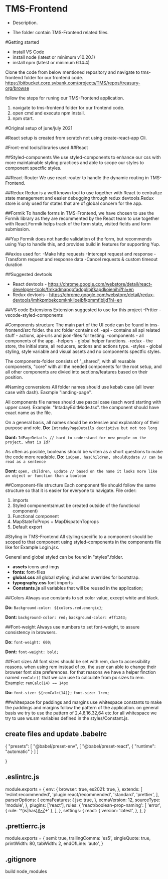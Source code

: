 #  TMS-Frontend

- Description.

- The folder contain TMS-Frontend related files.

#Getting started

- install VS Code
- install node (latest or minimum v10.20.1)
- install npm (latest or minimum 6.14.4)

Clone the code from below mentioned repository and navigate to tms-frontend folder for our frontend code.
https://bitbucket.corp.svbank.com/projects/TMS/repos/treasury-org/browse

follow the steps for runing our TMS-Frontend application.

1. navigate to tms-frontend folder for our frontend code.
2. open cmd and execute npm install.
3. npm start.

#Original setup of june/july 2021

#React setup is created from scratch not using create-react-app Cli.

#Front-end tools/libraries used
##React

##Styled-components
We use styled-components to enhance our css with more maintainable styling practices and able to scope our styles to component spectfic styles.

##React-Router
We use react-router to handle the dynamic routing in TMS-Frontend.

##Redux
Redux is a well known tool to use together with React to centralize state management and easier debugging through redux devtools.Redux store is only used for states that are of global concern for the app.

##Formik
To handle forms in TMS-Frontend, we have chosen to use the Formik library as they are recommented by the React team to use together with React.Formik helps track of the form state, visited fields and form submission.

##Yup
Formik does not handle validation of the form, but recommends using Yup to handle this, and provides build in features for supporting Yup.

##axios
used for:
-Make http requests
-Intercept request and response
-Transform request and response data
-Cancel requests & custom timeout duration

##Suggested devtools

- React devtools - https://chrome.google.com/webstore/detail/react-developer-tools/fmkadmapgofadopljbjfkapdkoienihi?hl=en
- Redux devtools - https://chrome.google.com/webstore/detail/redux-devtools/lmhkpmbekcpmknklioeibfkpmmfibljd?hl=en

##VS code Extensions
Extension suggested to use for this project
-Prttier
-vscode-styled-components

#Components structure
The main part of the UI code can be found in tms-frontend/src folder. the src folder contains of:
-api - contains all api related stuff - actions, api-urls and json-files for testing.
-components - all components of the app.
-helpers - global helper functions.
-redux - the store, the initial state, all reducers, actions and actions type.
-styles - global styling, style variable and visual assets and no components spectfic styles.

The components-folder consists of "\_shared", with all reusable components, "core" with all the needed components for the root setup, and all other components are divied into sections/features based on their position.

#Naming conversions
All folder names should use kebab case (all lower case with dash). Eaxmple "landing-page".

All components file names should use pascal case (each word starting with upper case). Example: "IntadayEditMode.tsx". the component should have exact name as the file.

On a general basis, all names should be extensive and explanatory of their purpose and role.
**Do:**
`IntradayPageDetails decriptive but not too long`

**Dont:**
`IdPageDetails // hard to understand for new people on the project, what is Id?`

As often as posible, booleans should be writen as a short questions to make the code more readable.
**Do:**
`isOpen, hasChildren, shouldUpdate // can be read as a sentence`

**Dont:**
`open, children, update // based on the name it looks more like an object or function than a boolean`

##Component-file structure
Each component file should follow the same structure so that it is easier for everyone to navigate.
File order:

1. imports
2. Styled components(must be created outside of the functional component)
3. Functional component
4. MapStateToProps + MapDispatchToprops
5. Default export

#Styling in TMS-Frontend
All styling specific to a component should be scoped to that component using styled-components in the components file like for Example Login.jsx.

General and global styled can be found in "styles".folder.

- **assets** icons and imgs
- **fonts:** font-files
- **global.css** all global styling, includes overrides for bootstrap.
- **typography.css** font imports
- **Constants.js** all variables that will be reused in the application;

##Colors
Always use constants to set color value, except white and black.

**Do:**
`Background-color: ${colors.red.energic}`;

**Dont:**
`background-color: red;`
`background-color: #ff1243;`

##Font-weight
Always use numbers to set font-weight, to assure consistency in browsers.

**Do:**
`font-weight: 600;`

**Dont:**
`font-weight: bold;`

##Font sizes
All font sizes should be set with rem, due to accessibility reasons. when using rem instead of px, the user can able to change their browser font size preferences.
for that reasons we have a helper finction named `remCalc()` that we can use to calculate from px sizes to rem. Example: `remCalc(14) == 14px`

**Do:**
`font-size: ${remCalc(14)};`
`font-size: 1rem;`

##whitespace for paddings and margins
use whitespace constants to make the paddings and margins follow the pattern of the application. on general basis we try to use the pattern of 2,4,8,16,32,64 etc.for all whitespace we try to use ws.sm variables defined in the styles/Constant.js.



create files and update
.babelrc
---------
{
    "presets": [
        "@babel/preset-env",
        [
           "@babel/preset-react",
           {
               "runtime": "automatic"
           }
        ]
    ]

    
}

.eslintrc.js
-------------
module.exports = {
  env: {
    browser: true,
    es2021: true,
  },
  extends: [
    'eslint:recommended',
    'plugin:react/recommended',
    'standard',
    'prettier',
  ],
  parserOptions: {
    ecmaFeatures: {
      jsx: true,
    },
    ecmaVersion: 12,
    sourceType: 'module',
  },
  plugins: ['react'],
  rules: {
    'react/boolean-prop-naming': [
      'error',
      { rule: '^(is|has)[A-Z]([A-Za-z0-9]?)+' },
    ],
  },
  settings: {
    react: {
      version: 'latest',
    },
  },
}


.prettierrc.js
--------------
module.exports = {
  semi: true,
  trailingComma: 'es5',
  singleQuote: true,
  printWidth: 80,
  tabWidth: 2,
  endOfLine: 'auto',
}


.gitignore
----------
build
node_modules

